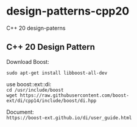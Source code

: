# design-patterns-cpp20
C++ 20 design-paterns

## C++ 20 Design Pattern

Download Boost:

`sudo apt-get install libboost-all-dev`  

use boost::ext::di:  
`cd /usr/include/boost`    
`wget https://raw.githubusercontent.com/boost-ext/di/cpp14/include/boost/di.hpp`   
 
Document:    
`https://boost-ext.github.io/di/user_guide.html`    

